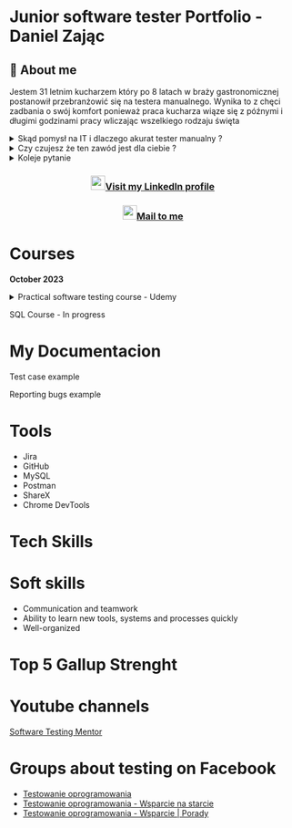 # Junior software tester Portfolio - Daniel Zając

## :mag_right: About me
Jestem 31 letnim kucharzem który po 8 latach w braży gastronomicznej postanowił przebranżowić się na testera manualnego. Wynika to z chęci zadbania o swój komfort ponieważ praca kucharza wiąze się z późnymi i długimi godzinami pracy wliczając wszelkiego rodzaju święta
<details>
<summary>Skąd pomysł na IT i dlaczego akurat tester manualny ?</summary>
Swój wolny czas w większości spędzam przed ekranem komputera, jestem raczej typem domatora i gracza. Świat MMO rozbudziłem we mnie ciekawośc jak to wszystko działa.
</details>
<details>
<summary>Czy czujesz że ten zawód jest dla ciebie ?</summary>
Tu odpowiedz
</details>
<details>
<summary>Koleje pytanie</summary>
Kolejna odpowiedz
</details>

### <p align="center">[<img src="https://content.linkedin.com/content/dam/me/business/en-us/amp/brand-site/v2/bg/LI-Bug.svg.original.svg" height=25 />](https://www.linkedin.com/in/zajacdaniel/)[Visit my LinkedIn profile](https://www.linkedin.com/in/zajacdaniel/)
### <p align="center">[<img src="https://mailmeteor.com/logos/assets/PNG/Gmail_Logo_256px.png" height=25 />](mailto:d.zajac1337@gmail.com)[Mail to me](mailto:d.zajac1337@gmail.com)</p>

# Courses
**October 2023**
<details>
<summary>Practical software testing course - Udemy</summary>
  
[<img src="https://udemy-certificate.s3.amazonaws.com/image/UC-e37d9be1-1b63-40eb-a2be-939769d4b09c.jpg?v=1696945648000" height=550 />](https://www.udemy.com/course/praktyczny-kurs-testowania-oprogramowania/)
</details>

SQL Course - In progress

# My Documentacion

Test case example

Reporting bugs example

# Tools
* Jira
* GitHub
* MySQL
* Postman
* ShareX
* Chrome DevTools
# Tech Skills

# Soft skills
* Communication and teamwork
* Ability to learn new tools, systems and processes quickly
* Well-organized
# Top 5 Gallup Strenght

# Youtube channels
[Software Testing Mentor](https://www.youtube.com/@softwaretestingmentor)

# Groups about testing on Facebook
* [Testowanie oprogramowania](https://www.facebook.com/groups/141683635854223)
* [Testowanie oprogramowania - Wsparcie na starcie](https://www.facebook.com/groups/417833158717454)
* [Testowanie oprogramowania - Wsparcie | Porady](https://www.facebook.com/groups/509489587391848)


